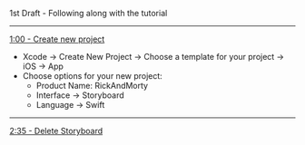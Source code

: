 1st Draft - Following along with the tutorial

- - - -

[1:00 - Create new project](https://youtu.be/fTGA8cjbf5Y?si=bvOBEPL3nXeoL5RS)
* Xcode -> Create New Project -> Choose a template for your project -> iOS -> App
* Choose options for your new project:
  * Product Name: RickAndMorty
  * Interface -> Storyboard
  * Language -> Swift

- - - -

[2:35 - Delete Storyboard](https://youtu.be/fTGA8cjbf5Y?si=wh9PSBYHcsM5jrkq)
